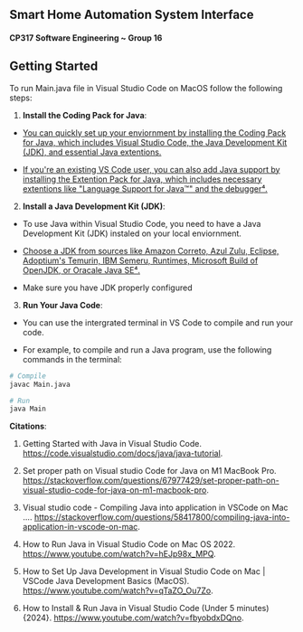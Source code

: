 ## Smart Home Automation System Interface

#### CP317 Software Engineering ~ Group 16

## Getting Started

To run Main.java file in Visual Studio Code on MacOS follow the following steps:

1. **Install the Coding Pack for Java**:

- [You can quickly set up your enviornment by installing the Coding Pack for Java, which includes Visual Studio Code, the Java Development Kit (JDK), and essential Java extentions.](https://code.visualstudio.com/docs/languages/java)

- [If you're an existing VS Code user, you can also add Java support by installing the Extention Pack for Java, which includes necessary extentions like "Language Support for Java™" and the debugger⁴.](https://code.visualstudio.com/docs/java/java-tutorial)

2. **Install a Java Development Kit (JDK)**:

- To use Java within Visual Studio Code, you need to have a Java Development Kit (JDK) instaled on your local enviornment.

- [Choose a JDK from sources like Amazon Correto, Azul Zulu, Eclipse, Adoptium's Temurin, IBM Semeru, Runtimes, Microsoft Build of OpenJDK, or Oracale Java SE⁴.](https://code.visualstudio.com/docs/java/java-tutorial)

- Make sure you have JDK properly configured

3. **Run Your Java Code**:

- You can use the intergrated terminal in VS Code to compile and run your code.

- For example, to compile and run a Java program, use the following commands in the terminal:

```bash
# Compile
javac Main.java

# Run
java Main
```

**Citations**:

1. Getting Started with Java in Visual Studio Code. https://code.visualstudio.com/docs/java/java-tutorial.

2. Set proper path on Visual studio Code for Java on M1 MacBook Pro. https://stackoverflow.com/questions/67977429/set-proper-path-on-visual-studio-code-for-java-on-m1-macbook-pro.

3. Visual studio code - Compiling Java into application in VSCode on Mac .... https://stackoverflow.com/questions/58417800/compiling-java-into-application-in-vscode-on-mac.

4. How to Run Java in Visual Studio Code on Mac OS 2022. https://www.youtube.com/watch?v=hEJp98x_MPQ.

5. How to Set Up Java Development in Visual Studio Code on Mac | VSCode Java Development Basics (MacOS). https://www.youtube.com/watch?v=qTaZO_Ou7Zo.

6. How to Install & Run Java in Visual Studio Code (Under 5 minutes) {2024}. https://www.youtube.com/watch?v=fbyobdxDQno.
